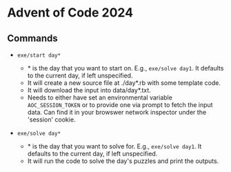 # Advent of Code 2024


## Commands

- `exe/start day*`
  - \* is the day that you want to start on. E.g., `exe/solve day1`. It defaults to the current day, if left unspecified.
  - It will create a new source file at ./day*.rb with some template code.
  - It will download the input into data/day*.txt.
  - Needs to either have set an environmental variable `AOC_SESSION_TOKEN` or to provide one via prompt to fetch the input data. Can find it in your browswer network inspector under the 'session' cookie.

- `exe/solve day*`
  - \* is the day that you want to solve for. E.g., `exe/solve day1`. It defaults to the current day, if left unspecified.
  - It will run the code to solve the day's puzzles and print the outputs.

